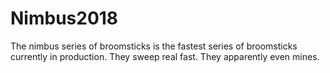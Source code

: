 # Nimbus2018

The nimbus series of broomsticks is the fastest series of broomsticks 
currently in production. They sweep real fast. They apparently even 
mines.

